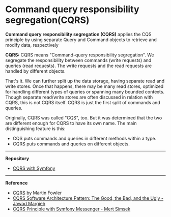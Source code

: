 # Command query responsibility segregation(CQRS)

**Command query responsibility segregation (CQRS)** applies the CQS principle by using separate Query and Command objects to retrieve and modify data, respectively

**CQRS:**
CQRS means "Command-query responsibility segregation". We segregate the responsibility between commands (write requests) and queries (read requests). The write requests and the read requests are handled by different objects.

That's it. We can further split up the data storage, having separate read and write stores. Once that happens, there may be many read stores, optimized for handling different types of queries or spanning many bounded contexts. Though separate read/write stores are often discussed in relation with CQRS, this is not CQRS itself. CQRS is just the first split of commands and queries.


Originally, CQRS was called "CQS", too. But it was determined that the two are different enough for CQRS to have its own name. The main distinguishing feature is this:
- CQS puts commands and queries in different methods within a type.
- CQRS puts commands and queries on different objects.


---

**Repository**
  
- [CQRS with Symfony](https://github.com/habibun/cqrs)



---  
**Reference**  

- [CQRS](https://martinfowler.com/bliki/CQRS.html) by Martin Fowler  
- [CQRS Software Architecture Pattern: The Good, the Bad, and the Ugly - Jawad Margieh](https://betterprogramming.pub/cqrs-software-architecture-pattern-the-good-the-bad-and-the-ugly-e9d6e7a34daf)  
- [CQRS Principle with Symfony Messenger - Mert Simsek](https://medium.com/beyn-technology/cqrs-principle-with-symfony-messenger-6c0fb2c28917)  



